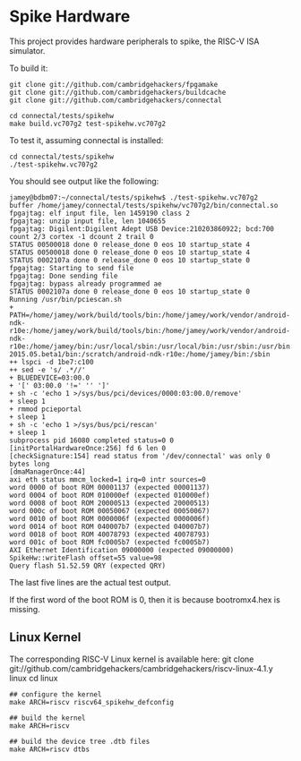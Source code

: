 Spike Hardware
==============

This project provides hardware peripherals to spike, the RISC-V ISA
simulator.

To build it:

    git clone git://github.com/cambridgehackers/fpgamake
    git clone git://github.com/cambridgehackers/buildcache
    git clone git://github.com/cambridgehackers/connectal

    cd connectal/tests/spikehw
    make build.vc707g2 test-spikehw.vc707g2

To test it, assuming connectal is installed:

    cd connectal/tests/spikehw
    ./test-spikehw.vc707g2

You should see output like the following:

    jamey@bdbm07:~/connectal/tests/spikehw$ ./test-spikehw.vc707g2
    buffer /home/jamey/connectal/tests/spikehw/vc707g2/bin/connectal.so
    fpgajtag: elf input file, len 1459190 class 2
    fpgajtag: unzip input file, len 1040655
    fpgajtag: Digilent:Digilent Adept USB Device:210203860922; bcd:700
    count 2/3 cortex -1 dcount 2 trail 0
    STATUS 00500018 done 0 release_done 0 eos 10 startup_state 4
    STATUS 00500018 done 0 release_done 0 eos 10 startup_state 4
    STATUS 0002107a done 0 release_done 0 eos 10 startup_state 0
    fpgajtag: Starting to send file
    fpgajtag: Done sending file
    fpgajtag: bypass already programmed ae
    STATUS 0002107a done 0 release_done 0 eos 10 startup_state 0
    Running /usr/bin/pciescan.sh
    + PATH=/home/jamey/work/build/tools/bin:/home/jamey/work/vendor/android-ndk-r10e:/home/jamey/work/build/tools/bin:/home/jamey/work/vendor/android-ndk-r10e:/home/jamey/bin:/usr/local/sbin:/usr/local/bin:/usr/sbin:/usr/bin:/sbin:/bin:/usr/games:/usr/local/games:/scratch/Xilinx/Vivado/2015.4/bin:/scratch/bluespec/Bluespec-2015.05.beta1/bin:/scratch/android-ndk-r10e:/home/jamey/bin:/sbin
    ++ lspci -d 1be7:c100
    ++ sed -e 's/ .*//'
    + BLUEDEVICE=03:00.0
    + '[' 03:00.0 '!=' '' ']'
    + sh -c 'echo 1 >/sys/bus/pci/devices/0000:03:00.0/remove'
    + sleep 1
    + rmmod pcieportal
    + sleep 1
    + sh -c 'echo 1 >/sys/bus/pci/rescan'
    + sleep 1
    subprocess pid 16080 completed status=0 0
    [initPortalHardwareOnce:256] fd 6 len 0
    [checkSignature:154] read status from '/dev/connectal' was only 0 bytes long
    [dmaManagerOnce:44]
    axi eth status mmcm_locked=1 irq=0 intr sources=0
    word 0000 of boot ROM 00001137 (expected 00001137)
    word 0004 of boot ROM 010000ef (expected 010000ef)
    word 0008 of boot ROM 20000513 (expected 20000513)
    word 000c of boot ROM 00050067 (expected 00050067)
    word 0010 of boot ROM 0000006f (expected 0000006f)
    word 0014 of boot ROM 040007b7 (expected 040007b7)
    word 0018 of boot ROM 40078793 (expected 40078793)
    word 001c of boot ROM fc0005b7 (expected fc0005b7)
    AXI Ethernet Identification 09000000 (expected 09000000)
    SpikeHw::writeFlash offset=55 value=98
    Query flash 51.52.59 QRY (expected QRY)

The last five lines are the actual test output.

If the first word of the boot ROM is 0, then it is because bootromx4.hex is missing.

Linux Kernel
------------

The corresponding RISC-V Linux kernel is available here:
    git clone git://github.com/cambridgehackers/cambridgehackers/riscv-linux-4.1.y linux
    cd linux

    ## configure the kernel
    make ARCH=riscv riscv64_spikehw_defconfig

    ## build the kernel
    make ARCH=riscv

    ## build the device tree .dtb files
    make ARCH=riscv dtbs
